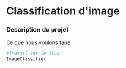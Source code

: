 # Classification d'image

### Description du projet

Ce que nous voulons faire: 

```julia (editor=true, logging=false, output=true)
#Travail sur le flux 
ImageClassifier

```
